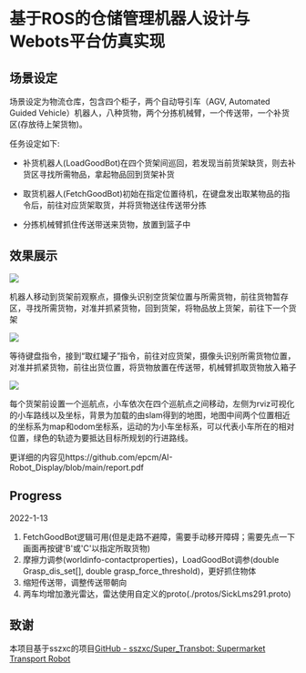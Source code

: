 # 基于ROS的仓储管理机器人设计与Webots平台仿真实现

## 场景设定

场景设定为物流仓库，包含四个柜子，两个自动导引车（AGV, Automated Guided Vehicle）机器人，八种货物，两个分拣机械臂，一个传送带，一个补货区(存放待上架货物)。

任务设定如下:

- 补货机器人(LoadGoodBot)在四个货架间巡回，若发现当前货架缺货，则去补货区寻找所需物品，拿起物品回到货架补货

- 取货机器人(FetchGoodBot)初始在指定位置待机，在键盘发出取某物品的指令后，前往对应货架取货，并将货物送往传送带分拣

- 分拣机械臂抓住传送带送来货物，放置到篮子中

## 效果展示

![](https://raw.githubusercontent.com/epcm/AI-Robot_Display/main/gifs/upload.gif)

机器人移动到货架前观察点，摄像头识别空货架位置与所需货物，前往货物暂存区，寻找所需货物，对准并抓紧货物，回到货架，将物品放上货架，前往下一个货架

![](https://raw.githubusercontent.com/epcm/AI-Robot_Display/main/gifs/fetch.gif)

等待键盘指令，接到“取红罐子”指令，前往对应货架，摄像头识别所需货物位置，对准并抓紧货物，前往出货位置，将货物放置在传送带，机械臂抓取货物放入箱子


![](https://raw.githubusercontent.com/epcm/AI-Robot_Display/main/gifs/navigate.gif)

每个货架前设置一个巡航点，小车依次在四个巡航点之间移动，左侧为rviz可视化的小车路线以及坐标，背景为加载的由slam得到的地图，地图中间两个位置相近的坐标系为map和odom坐标系，运动的为小车坐标系，可以代表小车所在的相对位置，绿色的轨迹为要抵达目标所规划的行进路线。

更详细的内容见https://github.com/epcm/AI-Robot_Display/blob/main/report.pdf
## Progress

2022-1-13
1. FetchGoodBot逻辑可用(但是走路不避障，需要手动移开障碍；需要先点一下画面再按键'B'或'C'以指定所取货物)
2. 摩擦力调参(worldinfo-contactproperties)，LoadGoodBot调参(double Grasp_dis_set[], double grasp_force_threshold)，更好抓住物体
3. 缩短传送带，调整传送带朝向
4. 两车均增加激光雷达，雷达使用自定义的proto(./protos/SickLms291.proto)
## 致谢

本项目基于sszxc的项目[GitHub - sszxc/Super_Transbot: Supermarket Transport Robot](https://github.com/sszxc/Super_Transbot)
